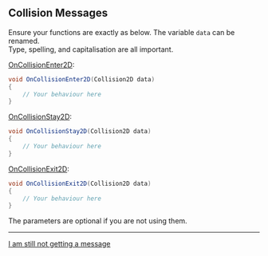 ## Collision Messages

Ensure your functions are exactly as below.
The variable `data` can be renamed.  
Type, spelling, and capitalisation are all important.

[OnCollisionEnter2D](https://docs.unity3d.com/ScriptReference/MonoBehaviour.OnCollisionEnter2D.html):
```csharp
void OnCollisionEnter2D(Collision2D data)
{
    // Your behaviour here
}
```

[OnCollisionStay2D](https://docs.unity3d.com/ScriptReference/MonoBehaviour.OnCollisionStay2D.html):
```csharp
void OnCollisionStay2D(Collision2D data)
{
    // Your behaviour here
}
```

[OnCollisionExit2D](https://docs.unity3d.com/ScriptReference/MonoBehaviour.OnCollisionExit2D.html):
```csharp
void OnCollisionExit2D(Collision2D data)
{
    // Your behaviour here
}
```

The parameters are optional if you are not using them.  

---
[I am still not getting a message](3%20Collision%20Matrix%202D.md)